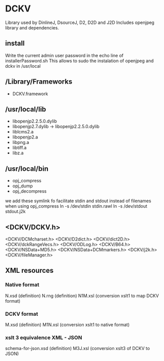 # DCKV

Library used by DinlineJ, DsourceJ, D2, D2D and J2D
Includes openjpeg library and dependencies.

## install

Write the current admin user password in the echo line of installerPassword.sh
This allows to sudo the instalation of openjpeg and dckv in /usr/local

## /Library/Frameworks
- DCKV.framework

## /usr/local/lib
- libopenjp2.2.5.0.dylib
- libopenjp2.7.dylib -> libopenjp2.2.5.0.dylib
- liblcms2.a
- libopenjp2.a
- libpng.a
- libtiff.a
- libz.a

## /usr/local/bin
- opj_compress
- opj_dump
- opj_decompress

we add these symlink fo facilitate stdin and stdout instead of filenames when using opj_compress
ln -s /dev/stdin stdin.rawl
ln -s /dev/stdout stdout.j2k


## <DCKV/DCKV.h>

<DCKV/DCMcharset.h>
<DCKV/D2dict.h>
<DCKV/dict2D.h>
<DCKV/dckRangeVecs.h>
<DCKV/ODLog.h>
<DCKV/B64.h>
<DCKV/NSData+MD5.h>
<DCKV/NSData+DCMmarkers.h>
<DCKV/j2k.h>
<DCKV/fileManager.h>


## XML resources

### Native format
N.xsd (definition)
N.rng (definition)
N1M.xsl  (conversion xslt1 to map DCKV format)

### DCKV format
M.xsd (definition)
M1N.xsl (conversion xslt1 to native format)

### xslt 3 equivalence XML - JSON
schema-for-json.xsd (definition)
M3J.xsl (conversion xslt3 of DCKV to JSON)
